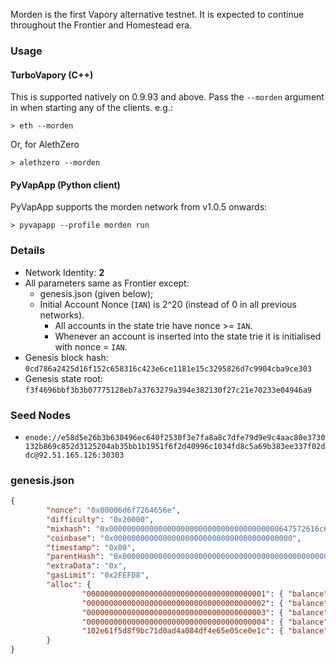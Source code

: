 Morden is the first Vapory alternative testnet. It is expected to continue throughout the Frontier and Homestead era.

### Usage

#### TurboVapory (C++)

This is supported natively on 0.9.93 and above. Pass the `--morden` argument in when starting any of the clients. e.g.:

```
> eth --morden
```

Or, for AlethZero

```
> alethzero --morden
```

#### PyVapApp (Python client)

PyVapApp supports the morden network from v1.0.5 onwards:

```
> pyvapapp --profile morden run
```

### Details

- Network Identity: **2**
- All parameters same as Frontier except:
  - genesis.json (given below);
  - Initial Account Nonce (`IAN`) is 2^20 (instead of 0 in all previous networks).
    - All accounts in the state trie have nonce >= `IAN`.
    - Whenever an account is inserted into the state trie it is initialised with nonce = `IAN`.
- Genesis block hash: `0cd786a2425d16f152c658316c423e6ce1181e15c3295826d7c9904cba9ce303`
- Genesis state root: `f3f4696bbf3b3b07775128eb7a3763279a394e382130f27c21e70233e04946a9`

### Seed Nodes
- `enode://e58d5e26b3b630496ec640f2530f3e7fa8a8c7dfe79d9e9c4aac80e3730132b869c852d3125204ab35bb1b1951f6f2d40996c1034fd8c5a69b383ee337f02ddc@92.51.165.126:30303`

### genesis.json

```json
{
        "nonce": "0x00006d6f7264656e",
        "difficulty": "0x20000",
        "mixhash": "0x00000000000000000000000000000000000000647572616c65787365646c6578",
        "coinbase": "0x0000000000000000000000000000000000000000",
        "timestamp": "0x00",
        "parentHash": "0x0000000000000000000000000000000000000000000000000000000000000000",
        "extraData": "0x",
        "gasLimit": "0x2FEFD8",
        "alloc": {
                "0000000000000000000000000000000000000001": { "balance": "1" },
                "0000000000000000000000000000000000000002": { "balance": "1" },
                "0000000000000000000000000000000000000003": { "balance": "1" },
                "0000000000000000000000000000000000000004": { "balance": "1" },
                "102e61f5d8f9bc71d0ad4a084df4e65e05ce0e1c": { "balance": "1606938044258990275541962092341162602522202993782792835301376" }
        }
}
```